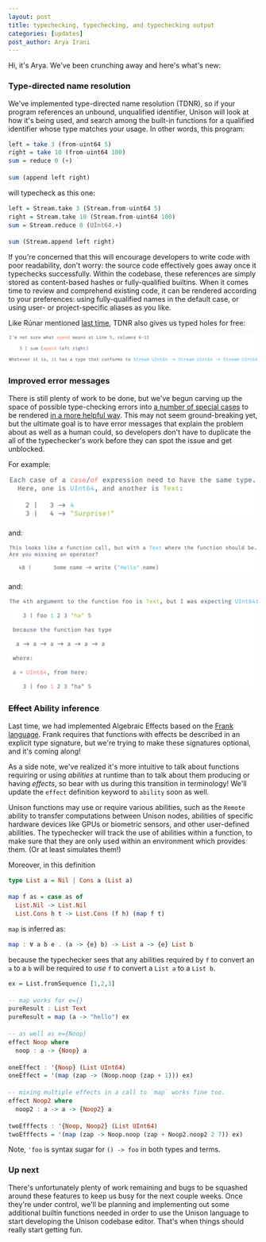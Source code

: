 ```yaml
---
layout: post
title: typechecking, typechecking, and typechecking output
categories: [updates]
post_author: Arya Irani
---
```


Hi, it's Arya.  We've been crunching away and here's what's new:

### Type-directed name resolution

We've implemented type-directed name resolution (TDNR), so if your program references an unbound, unqualified identifier, Unison will look at how it's being used, and search among the built-in functions for a qualified identifier whose type matches your usage.  In other words, this program:

```haskell
left = take 3 (from-uint64 5)
right = take 10 (from-uint64 100)
sum = reduce 0 (+)

sum (append left right)
```

will typecheck as this one:

```haskell
left = Stream.take 3 (Stream.from-uint64 5)
right = Stream.take 10 (Stream.from-uint64 100)
sum = Stream.reduce 0 (UInt64.+)

sum (Stream.append left right)
```

If you're concerned that this will encourage developers to write code with poor readability, don't worry: the source code effectively goes away once it typechecks successfully.  Within the codebase, these references are simply stored as content-based hashes or fully-qualified builtins. When it comes time to review and comprehend existing code, it can be rendered according to your preferences: using fully-qualified names in the default case, or using user- or project-specific aliases as you like.

Like Rúnar mentioned [last time](/2018-08-07/update.html), TDNR also gives us typed holes for free:

![I don't know what "apend" means.](/resources/UnisonError-i-dunno-what-apend-means.png)

### Improved error messages

There is still plenty of work to be done, but we've begun carving up the space of possible type-checking errors into [a number of special cases](https://github.com/unisonweb/unison/blob/20c39ce084f1c60f34eb18ee29fb322d35c9dc99/parser-typechecker/src/Unison/Typechecker/TypeError.hs#L26-L74) to be rendered [in a more helpful way](https://github.com/unisonweb/unison/blob/20c39ce084f1c60f34eb18ee29fb322d35c9dc99/parser-typechecker/src/Unison/PrintError.hs#L184-L218).  This may not seem ground-breaking yet, but the ultimate goal is to have error messages that explain the problem about as well as a human could, so developers don't have to duplicate the all of the typechecker's work before they can spot the issue and get unblocked.

For example:

![Mismatched case body types.](/resources/UnisonError-casebody.png)

and:

![Not a function call.](/resources/UnisonError-not-a-function.png)

and:

![Mismatched relative to solved type parameter.](/resources/UnisonError-app-polymorphic.png)

### ~~Effect~~ Ability inference

Last time, we had implemented Algebraic Effects based on the [Frank language](https://github.com/frank-lang/frank).  Frank requires that functions with effects be described in an explicit type signature, but we're trying to make these signatures optional, and it's coming along!

As a side note, we've realized it's more intuitive to talk about functions requiring or using *abilities* at runtime than to talk about them producing or having *effects*, so bear with us during this transition in terminology!  We'll update the `effect` definition keyword to `ability` soon as well.

Unison functions may use or require various abilities, such as the `Remote` ability to transfer computations between Unison nodes, abilities of specific hardware devices like GPUs or biometric sensors, and other user-defined abilities.  The typechecker will track the use of abilities within a function, to make sure that they are only used within an environment which provides them. (Or at least simulates them!)

Moreover, in this definition
```haskell
type List a = Nil | Cons a (List a)

map f as = case as of
  List.Nil -> List.Nil
  List.Cons h t -> List.Cons (f h) (map f t)
```
`map` is inferred as:
```haskell
map : ∀ a b e . (a -> {e} b) -> List a -> {e} List b
```
because the typechecker sees that any abilities required by `f` to convert an `a` to a `b` will be required to *use* `f` to convert a `List a` to a `List b`.

```haskell
ex = List.fromSequence [1,2,3]

-- map works for e={}
pureResult : List Text
pureResult = map (a -> "hello") ex

-- as well as e={Noop}
effect Noop where
  noop : a -> {Noop} a

oneEffect : '{Noop} (List UInt64)
oneEffect = '(map (zap -> (Noop.noop (zap + 1))) ex)

-- mixing multiple effects in a call to `map` works fine too.
effect Noop2 where
  noop2 : a -> a -> {Noop2} a

twoEfffects : '{Noop, Noop2} (List UInt64)
twoEfffects = '(map (zap -> Noop.noop (zap + Noop2.noop2 2 7)) ex)
```

Note, `'foo` is syntax sugar for `() -> foo` in both types and terms.

### Up next
There's unfortunately plenty of work remaining and bugs to be squashed around these features to keep us busy for the next couple weeks.  Once they're under control, we'll be planning and implementing out some additional builtin functions needed in order to use the Unison language to start developing the Unison codebase editor.  That's when things should really start getting fun.
